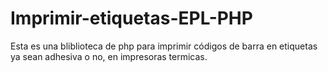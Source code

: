 # Imprimir-etiquetas-EPL-PHP
 Esta es una bliblioteca de php para imprimir códigos de barra en etiquetas ya sean adhesiva o no, en impresoras termicas.
